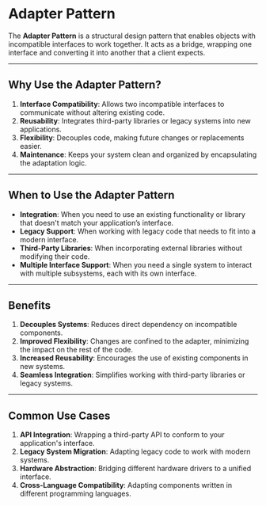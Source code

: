 # Adapter Pattern

The **Adapter Pattern** is a structural design pattern that enables objects with incompatible interfaces to work
together.
It acts as a bridge, wrapping one interface and converting it into another that a client expects.

---

## Why Use the Adapter Pattern?

1. **Interface Compatibility**: Allows two incompatible interfaces to communicate without altering existing code.
2. **Reusability**: Integrates third-party libraries or legacy systems into new applications.
3. **Flexibility**: Decouples code, making future changes or replacements easier.
4. **Maintenance**: Keeps your system clean and organized by encapsulating the adaptation logic.

---

## When to Use the Adapter Pattern

- **Integration**: When you need to use an existing functionality or library that doesn't match your application’s
  interface.
- **Legacy Support**: When working with legacy code that needs to fit into a modern interface.
- **Third-Party Libraries**: When incorporating external libraries without modifying their code.
- **Multiple Interface Support**: When you need a single system to interact with multiple subsystems, each with its own
  interface.

---

## Benefits

1. **Decouples Systems**: Reduces direct dependency on incompatible components.
2. **Improved Flexibility**: Changes are confined to the adapter, minimizing the impact on the rest of the code.
3. **Increased Reusability**: Encourages the use of existing components in new systems.
4. **Seamless Integration**: Simplifies working with third-party libraries or legacy systems.

---

## Common Use Cases

1. **API Integration**: Wrapping a third-party API to conform to your application's interface.
2. **Legacy System Migration**: Adapting legacy code to work with modern systems.
3. **Hardware Abstraction**: Bridging different hardware drivers to a unified interface.
4. **Cross-Language Compatibility**: Adapting components written in different programming languages.
